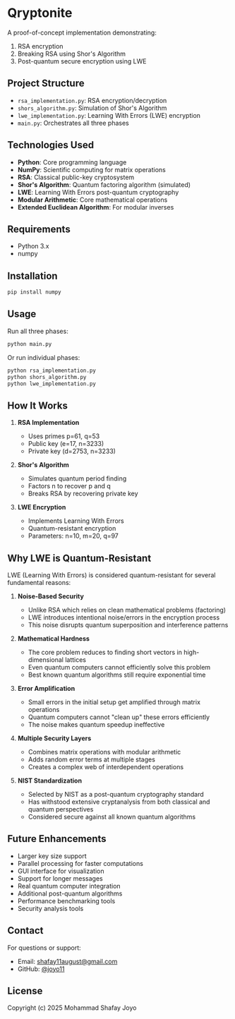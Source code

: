 # Qryptonite

A proof-of-concept implementation demonstrating:
1. RSA encryption
2. Breaking RSA using Shor's Algorithm
3. Post-quantum secure encryption using LWE

## Project Structure

- `rsa_implementation.py`: RSA encryption/decryption
- `shors_algorithm.py`: Simulation of Shor's Algorithm
- `lwe_implementation.py`: Learning With Errors (LWE) encryption
- `main.py`: Orchestrates all three phases

## Technologies Used

- **Python**: Core programming language
- **NumPy**: Scientific computing for matrix operations
- **RSA**: Classical public-key cryptosystem
- **Shor's Algorithm**: Quantum factoring algorithm (simulated)
- **LWE**: Learning With Errors post-quantum cryptography
- **Modular Arithmetic**: Core mathematical operations
- **Extended Euclidean Algorithm**: For modular inverses

## Requirements

- Python 3.x
- numpy

## Installation

```bash
pip install numpy
```

## Usage

Run all three phases:
```bash
python main.py
```

Or run individual phases:
```bash
python rsa_implementation.py
python shors_algorithm.py
python lwe_implementation.py
```

## How It Works

1. **RSA Implementation**
   - Uses primes p=61, q=53
   - Public key (e=17, n=3233)
   - Private key (d=2753, n=3233)

2. **Shor's Algorithm**
   - Simulates quantum period finding
   - Factors n to recover p and q
   - Breaks RSA by recovering private key

3. **LWE Encryption**
   - Implements Learning With Errors
   - Quantum-resistant encryption
   - Parameters: n=10, m=20, q=97

## Why LWE is Quantum-Resistant

LWE (Learning With Errors) is considered quantum-resistant for several fundamental reasons:

1. **Noise-Based Security**
   - Unlike RSA which relies on clean mathematical problems (factoring)
   - LWE introduces intentional noise/errors in the encryption process
   - This noise disrupts quantum superposition and interference patterns

2. **Mathematical Hardness**
   - The core problem reduces to finding short vectors in high-dimensional lattices
   - Even quantum computers cannot efficiently solve this problem
   - Best known quantum algorithms still require exponential time

3. **Error Amplification**
   - Small errors in the initial setup get amplified through matrix operations
   - Quantum computers cannot "clean up" these errors efficiently
   - The noise makes quantum speedup ineffective

4. **Multiple Security Layers**
   - Combines matrix operations with modular arithmetic
   - Adds random error terms at multiple stages
   - Creates a complex web of interdependent operations

5. **NIST Standardization**
   - Selected by NIST as a post-quantum cryptography standard
   - Has withstood extensive cryptanalysis from both classical and quantum perspectives
   - Considered secure against all known quantum algorithms

## Future Enhancements

- Larger key size support
- Parallel processing for faster computations
- GUI interface for visualization
- Support for longer messages
- Real quantum computer integration
- Additional post-quantum algorithms
- Performance benchmarking tools
- Security analysis tools

## Contact

For questions or support:
- Email: shafay11august@gmail.com
- GitHub: [@joyo11](https://github.com/joyo11)

## License

Copyright (c) 2025 Mohammad Shafay Joyo


